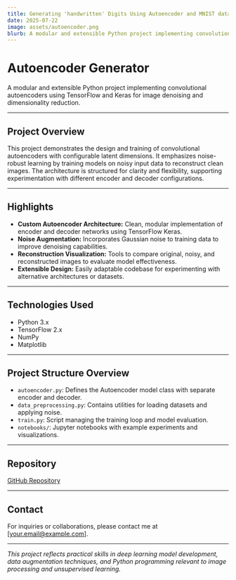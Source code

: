 ```yaml
---
title: Generating 'handwritten' Digits Using Autoencoder and MNIST data
date: 2025-07-22
image: assets/autoencoder.png
blurb: A modular and extensible Python project implementing convolutional autoencoders using TensorFlow and Keras for image denoising and dimensionality reduction.
---
```


# Autoencoder Generator


A modular and extensible Python project implementing convolutional autoencoders using TensorFlow and Keras for image denoising and dimensionality reduction.

---

## Project Overview

This project demonstrates the design and training of convolutional autoencoders with configurable latent dimensions. It emphasizes noise-robust learning by training models on noisy input data to reconstruct clean images. The architecture is structured for clarity and flexibility, supporting experimentation with different encoder and decoder configurations.

---

## Highlights

- **Custom Autoencoder Architecture:** Clean, modular implementation of encoder and decoder networks using TensorFlow Keras.  
- **Noise Augmentation:** Incorporates Gaussian noise to training data to improve denoising capabilities.  
- **Reconstruction Visualization:** Tools to compare original, noisy, and reconstructed images to evaluate model effectiveness.  
- **Extensible Design:** Easily adaptable codebase for experimenting with alternative architectures or datasets.

---

## Technologies Used

- Python 3.x  
- TensorFlow 2.x  
- NumPy  
- Matplotlib  

---

## Project Structure Overview

- `autoencoder.py`: Defines the Autoencoder model class with separate encoder and decoder.  
- `data_preprocessing.py`: Contains utilities for loading datasets and applying noise.  
- `train.py`: Script managing the training loop and model evaluation.  
- `notebooks/`: Jupyter notebooks with example experiments and visualizations.

---

## Repository

[GitHub Repository](https://github.com/MylesTym/Autoencoder_generator)

---

## Contact

For inquiries or collaborations, please contact me at [your.email@example.com].

---

*This project reflects practical skills in deep learning model development, data augmentation techniques, and Python programming relevant to image processing and unsupervised learning.*
